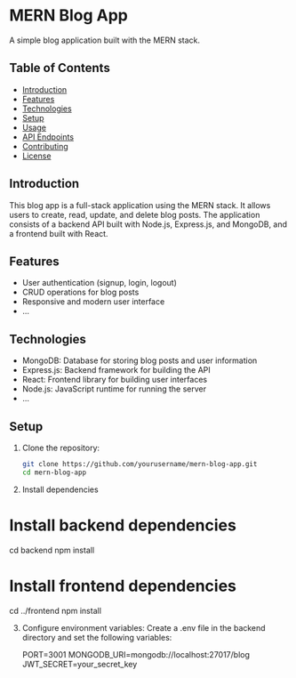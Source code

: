 # MERN Blog App

A simple blog application built with the MERN stack.

## Table of Contents

- [Introduction](#introduction)
- [Features](#features)
- [Technologies](#technologies)
- [Setup](#setup)
- [Usage](#usage)
- [API Endpoints](#api-endpoints)
- [Contributing](#contributing)
- [License](#license)

## Introduction

This blog app is a full-stack application using the MERN stack. It allows users to create, read, update, and delete blog posts. The application consists of a backend API built with Node.js, Express.js, and MongoDB, and a frontend built with React.

## Features

- User authentication (signup, login, logout)
- CRUD operations for blog posts
- Responsive and modern user interface
- ...

## Technologies

- MongoDB: Database for storing blog posts and user information
- Express.js: Backend framework for building the API
- React: Frontend library for building user interfaces
- Node.js: JavaScript runtime for running the server
- ...

## Setup

1. Clone the repository:

   ```bash
   git clone https://github.com/yourusername/mern-blog-app.git
   cd mern-blog-app

2. Install dependencies

# Install backend dependencies
  cd backend
  npm install

# Install frontend dependencies
  cd ../frontend
  npm install

3. Configure environment variables:
   Create a .env file in the backend directory and set the following variables:

   PORT=3001
   MONGODB_URI=mongodb://localhost:27017/blog
   JWT_SECRET=your_secret_key






